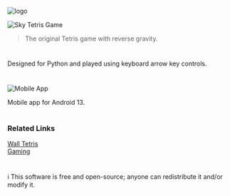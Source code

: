 ![logo](https://github.com/sourceduty/SkyTetris/assets/123030236/cd40490a-5660-487e-8558-88d942ba3a85)

![Sky Tetris Game](https://github.com/sourceduty/SkyTetris/assets/123030236/f566afda-8464-457c-9b95-a3c684b8cea6)

> The original Tetris game with reverse gravity.

#

Designed for Python and played using keyboard arrow key controls.

#

![Mobile App](https://github.com/sourceduty/SkyTetris/assets/123030236/13c40925-6087-4138-991d-1ae0a8e2f4cc)

Mobile app for Android 13.

#
### Related Links

[Wall Tetris](https://github.com/sourceduty/Wall_Tetris)
<br>
[Gaming](https://github.com/sourceduty/Gaming)

#
ℹ️ This software is free and open-source; anyone can redistribute it and/or modify it.
